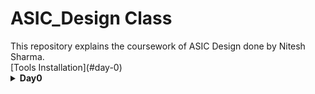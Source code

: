 <h1>ASIC_Design Class</h1>
This repository explains the coursework of ASIC Design done by Nitesh Sharma.<br>
[Tools Installation](#day-0)
<details>
  <summary><strong>Day0</summary>
  <a name = "day-0"></a>
  
  <details>
    <summary>iverilog Installation</summary>
    Below is the screenshot of iverilog installation:
    <img src ="https://user-images.githubusercontent.com/140998787/257133371-5ee81e29-7172-4958-8619-d11be643f8be.png">
  </details>
</details>
